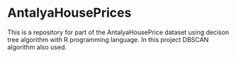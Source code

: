 # AntalyaHousePrices

This is a repository for part of the AntalyaHousePrice dataset using decison tree algorithm with R programming language. In this project DBSCAN algorithm also used.

